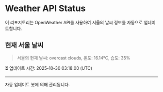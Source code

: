 
# Weather API Status

이 리포지토리는 OpenWeather API를 사용하여 서울의 날씨 정보를 자동으로 업데이트합니다.

## 현재 서울 날씨
> 서울의 현재 날씨: overcast clouds, 온도: 16.14°C, 습도: 35%

⏳ 업데이트 시간: 2025-10-30 03:18:00 (UTC)

---
자동 업데이트 봇에 의해 관리됩니다.
